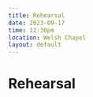 ```yaml
---
title: Rehearsal
date: 2023-09-17
time: 12:30pm
location: Welsh Chapel
layout: default
---
```


# Rehearsal

